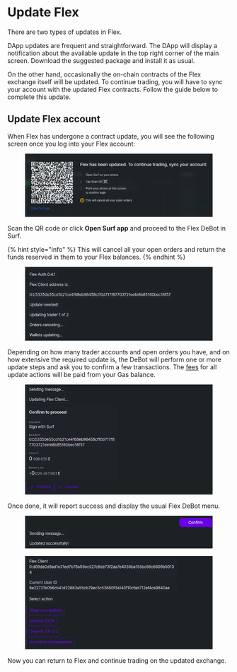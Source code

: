 # Update Flex

There are two types of updates in Flex.

DApp updates are frequent and straightforward. The DApp will display a notification about the available update in the top right corner of the main screen. Download the suggested package and install it as usual.

On the other hand, occasionally the on-chain contracts of the Flex exchange itself will be updated. To continue trading, you will have to sync your account with the updated Flex contracts. Follow the guide below to complete this update.

## Update Flex account

When Flex has undergone a contract update, you will see the following screen once you log into your Flex account:

<figure><img src="../.gitbook/assets/0058.png" alt=""><figcaption></figcaption></figure>

Scan the QR code or click **Open Surf app** and proceed to the Flex DeBot in Surf.

{% hint style="info" %}
This will cancel all your open orders and return the funds reserved in them to your Flex balances.
{% endhint %}

<figure><img src="../.gitbook/assets/0066.png" alt=""><figcaption></figcaption></figure>

Depending on how many trader accounts and open orders you have, and on how extensive the required update is, the DeBot will perform one or more update steps and ask you to confirm a few transactions. The [fees](../specifications/flex-fees.md#update-fees) for all update actions will be paid from your Gas balance.

<figure><img src="../.gitbook/assets/0067.png" alt=""><figcaption></figcaption></figure>

Once done, it will report success and display the usual Flex DeBot menu.

<figure><img src="../.gitbook/assets/0065.png" alt=""><figcaption></figcaption></figure>

<figure><img src="../.gitbook/assets/0062.png" alt=""><figcaption></figcaption></figure>

Now you can return to Flex and continue trading on the updated exchange.
